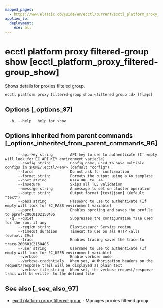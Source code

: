 ```yaml
---
mapped_pages:
  - https://www.elastic.co/guide/en/ecctl/current/ecctl_platform_proxy_filtered-group_show.html
applies_to:
  deployment:
    ece: all
---
```


# ecctl platform proxy filtered-group show [ecctl_platform_proxy_filtered-group_show]

Shows details for proxies filtered group.

```
ecctl platform proxy filtered-group show <filtered group id> [flags]
```


## Options [_options_97]

```
  -h, --help   help for show
```


## Options inherited from parent commands [_options_inherited_from_parent_commands_96]

```
      --api-key string        API key to use to authenticate (If empty will look for EC_API_KEY environment variable)
      --config string         Config name, used to have multiple configs in $HOME/.ecctl/<env> (default "config")
      --force                 Do not ask for confirmation
      --format string         Formats the output using a Go template
      --host string           Base URL to use
      --insecure              Skips all TLS validation
      --message string        A message to set on cluster operation
      --output string         Output format [text|json] (default "text")
      --pass string           Password to use to authenticate (If empty will look for EC_PASS environment variable)
      --pprof                 Enables pprofing and saves the profile to pprof-20060102150405
  -q, --quiet                 Suppresses the configuration file used for the run, if any
      --region string         Elasticsearch Service region
      --timeout duration      Timeout to use on all HTTP calls (default 30s)
      --trace                 Enables tracing saves the trace to trace-20060102150405
      --user string           Username to use to authenticate (If empty will look for EC_USER environment variable)
      --verbose               Enable verbose mode
      --verbose-credentials   When set, Authorization headers on the request/response trail will be displayed as plain text
      --verbose-file string   When set, the verbose request/response trail will be written to the defined file
```


## See also [_see_also_97]

* [ecctl platform proxy filtered-group](/reference/ecctl_platform_proxy_filtered-group.md) - Manages proxies filtered group

